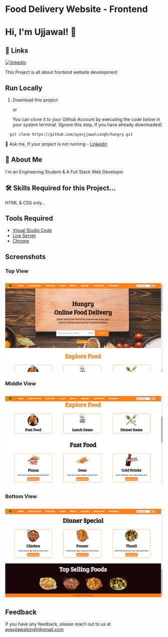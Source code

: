 
# Food Delivery Website - Frontend
# Hi, I'm Ujjawal! 👋
## 🔗 Links
[![linkedin](https://img.shields.io/badge/linkedin-0A66C2?style=for-the-badge&logo=linkedin&logoColor=white)](https://www.linkedin.com/in/ayeujjawalsingh/)

This Project is all about frontend website development
    
## Run Locally

1. Download this project

    or

    You can clone it to your Github Account by executing the code below in your system terminal. (Ignore this step, If you have already downloaded)
```bash
  git clone https://github.com/ayeujjawalsingh/hungry.git
```

💬 Ask me, If your project is not running - 
[Linkedin](https://www.linkedin.com/in/ayeujjawalsingh)
## 🚀 About Me
I'm an Engineering Student & A Full Stack Web Developer


## 🛠 Skills Required for this Project...
HTML & CSS only...

## Tools Required
- [Visual Studio Code](https://code.visualstudio.com/download)
- [Live Server](https://marketplace.visualstudio.com/items?itemName=ritwickdey.LiveServer)
- [Chrome](https://www.google.com/chrome/thank-you.html?brand=JJTC&statcb=1&installdataindex=empty&defaultbrowser=0#)


## Screenshots

### Top View

![App Screenshot](https://github.com/ayeujjawalsingh/Hungry/blob/master/img/Screenshot%20(24).png)
-

### Middle View

![App Screenshot](https://github.com/ayeujjawalsingh/Hungry/blob/master/img/Screenshot%20(25).png)
-

### Bottom View


![App Screenshot](https://github.com/ayeujjawalsingh/Hungry/blob/master/img/Screenshot%20(27).png)
-
## Feedback

If you have any feedback, please reach out to us at ayeujjawalsingh@gmail.com

